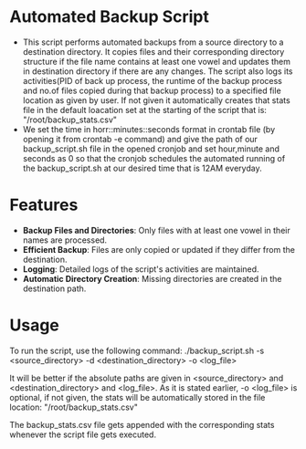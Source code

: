 # Automated Backup Script

- This script performs automated backups from a source directory to a destination directory. It copies files and their corresponding directory structure if the file name contains at least one vowel and updates them in destination directory if there are any changes. The script also logs its activities(PID of back up process, the runtime of the backup process and no.of files copied during that backup process) to a specified file location as given by user. If not given it automatically creates that stats file in the default loacation set at the starting of the script that is:
"/root/backup_stats.csv"
- We set the time in horr::minutes::seconds format in crontab file (by opening it from crontab -e command) and give the path of our backup_script.sh file in the opened cronjob and set hour,minute and seconds as 0  so that the cronjob schedules the automated running of the backup_script.sh at our desired time that is 12AM everyday.

# Features

- **Backup Files and Directories**: Only files  with at least one vowel in their names are processed.
- **Efficient Backup**: Files are only copied or updated if they differ from the destination.
- **Logging**: Detailed logs of the script's activities are maintained.
- **Automatic Directory Creation**: Missing directories are created in the destination path.

# Usage
To run the script, use the following command:
./backup_script.sh -s <source_directory> -d <destination_directory> -o <log_file>

It will be better if the absolute paths are given in <source_directory> and <destination_directory> and <log_file>.
As it is stated earlier, -o <log_file> is optional, if not given, the stats will be automatically stored in the file location:
"/root/backup_stats.csv"

The backup_stats.csv file gets appended with the corresponding stats whenever the script file gets executed.
